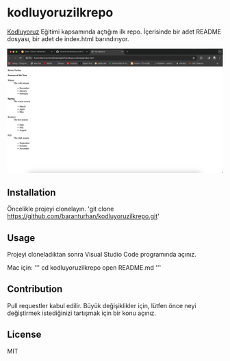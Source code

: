 # kodluyoruzilkrepo

[Kodluyoruz]((https://www.kodluyoruz.org/)) Eğitimi kapsamında açtığım ilk repo. İçerisinde bir adet README dosyası, bir adet de index.html barındırıyor.

![](projem.png)

## Installation

Öncelikle projeyi clonelayın.
'git clone https://github.com/baranturhan/kodluyoruzilkrepo.git'

## Usage

Projeyi cloneladıktan sonra Visual Studio Code programında açınız.

Mac için:
'''
    cd kodluyoruzilkrepo
    open README.md
'''

## Contribution

Pull requestler kabul edilir. Büyük değişiklikler için, lütfen önce neyi değiştirmek istediğinizi tartışmak için bir konu açınız.

## License

MIT
